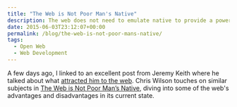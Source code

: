 ```yaml
---
title: "The Web is Not Poor Man's Native"
description: The web does not need to emulate native to provide a powerful, vibrant app ecosystem.
date: 2015-06-03T23:12:07+00:00
permalink: /blog/the-web-is-not-poor-mans-native/
tags:
  - Open Web
  - Web Development
---
```


A few days ago, I linked to an excellent post from Jeremy Keith where he talked about what [attracted him to the web](/blog/web-what-is-it-good-for/). Chris Wilson touches on similar subjects in [The Web is Not Poor Man’s Native](http://cwilso.com/2015/05/29/the-web-is-not-poor-mans-native/), diving into some of the web's advantages and disadvantages in its current state.
